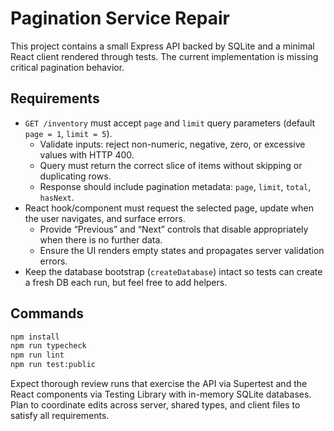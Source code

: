 # Pagination Service Repair

This project contains a small Express API backed by SQLite and a minimal React client rendered through tests. The current implementation is missing critical pagination behavior.

## Requirements

- `GET /inventory` must accept `page` and `limit` query parameters (default `page = 1`, `limit = 5`).
  - Validate inputs: reject non-numeric, negative, zero, or excessive values with HTTP 400.
  - Query must return the correct slice of items without skipping or duplicating rows.
  - Response should include pagination metadata: `page`, `limit`, `total`, `hasNext`.
- React hook/component must request the selected page, update when the user navigates, and surface errors.
  - Provide “Previous” and “Next” controls that disable appropriately when there is no further data.
  - Ensure the UI renders empty states and propagates server validation errors.
- Keep the database bootstrap (`createDatabase`) intact so tests can create a fresh DB each run, but feel free to add helpers.

## Commands

```bash
npm install
npm run typecheck
npm run lint
npm run test:public
```

Expect thorough review runs that exercise the API via Supertest and the React components via Testing Library with in-memory SQLite databases. Plan to coordinate edits across server, shared types, and client files to satisfy all requirements.
